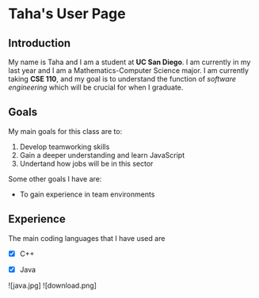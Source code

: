 # Taha's User Page

## Introduction

My name is Taha and I am a student at **UC San Diego**. I am currently in my last year and I am a Mathematics-Computer Science major. I am currently taking  **CSE 110**, and my goal is to understand the function of
*software engineering* which will be crucial for when I graduate.

## Goals

My main goals for this class are to:
1. Develop teamworking skills
2. Gain a deeper understanding and learn JavaScript
3. Undertand how jobs will be in this sector

Some other goals I have are:
- To gain experience in team environments

## Experience
The main coding languages that I have used are
- [x] C++
- [x] Java


![java.jpg] ![download.png]
